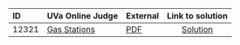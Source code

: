 | ID | UVa Online Judge | External | Link to solution |
|:---|:---|:---|:---:|
| 12321 | [Gas Stations](https://onlinejudge.org/index.php?option=com_onlinejudge&Itemid=8&category=657&page=show_problem&problem=3743) | [PDF](https://onlinejudge.org/external/123/12321.pdf) | [Solution](https%3A//github.com/versenyi98/programming-contests/tree/master/UVa%20Online%20Judge/12321%2520-%2520Gas%2520Stations)|
